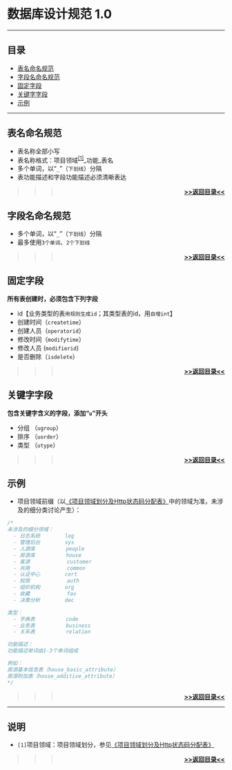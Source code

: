 # 数据库设计规范 1.0

---

## 目录
- [表名命名规范](#表名命名规范)
- [字段名命名规范](#字段名命名规范)
- [固定字段](#固定字段)
- [关键字字段](#关键字字段)
- [示例](#示例)

---

## 表名命名规范
- 表名称全部小写
- 表名称格式：项目领域<sup>[[1]](#说明)</sup>_功能_表名
- 多个单词，以“`_`”（`下划线`）分隔
- 表功能描述和字段功能描述必须清晰表达

>>>[**<p align="right">>>返回目录<<</p>**](#目录)

## 字段名命名规范
- 多个单词，以“`_`”（`下划线`）分隔
- 最多使用`3个单词`、`2个下划线`

>>>[**<p align="right">>>返回目录<<</p>**](#目录)

## 固定字段
**所有表创建时，必须包含下列字段**

- id【业务类型的表`用规则生成id`；其类型表的id，用`自增int`】
- 创建时间（`createtime`）
- 创建人员（`operatorid`）
- 修改时间（`modifytime`）
- 修改人员 (`modifierid`)
- 是否删除（`isdelete`）

>>>[**<p align="right">>>返回目录<<</p>**](#目录)

## 关键字字段
**包含关键字含义的字段，添加“`u`”开头**

- 分组  （`ugroup`）
- 排序  （`uorder`）
- 类型  （`utype`）

>>>[**<p align="right">>>返回目录<<</p>**](#目录)

## 示例

- 项目领域前缀（以[《项目领域划分及Http状态码分配表》](http://git.allhome.com.cn/NetWorksDatas/Public/standard/blob/master/%E9%A1%B9%E7%9B%AE%E9%A2%86%E5%9F%9F%E5%88%92%E5%88%86%E5%8F%8AHttp%E7%8A%B6%E6%80%81%E7%A0%81%E5%88%86%E9%85%8D%E8%A1%A8%201.0.md)中的领域为准，未涉及的细分类讨论产生）：
```java
/*
未涉及的细分领域：
  - 日志系统        log
  - 管理后台        sys
  - 人源库          people
  - 房源库          house
  - 客源            customer
  - 共用            common
  - 认证中心        cert
  - 权限            auth  
  - 组织机构        org
  - 收藏            fav
  - 决策分析        dec

类型：
  - 字典表          code
  - 业务表          business
  - 关系表          relation

功能描述：
功能描述单词由1-3个单词组成

例如：
房源基本信息表（house_basic_attribute）
房源附加表（house_additive_attribute）
*/
```

>>>[**<p align="right">>>返回目录<<</p>**](#目录)

---

## 说明
- `[1]`项目领域：项目领域划分，参见[《项目领域划分及Http状态码分配表》](http://git.allhome.com.cn/NetWorksDatas/Public/standard/blob/master/%E9%A1%B9%E7%9B%AE%E9%A2%86%E5%9F%9F%E5%88%92%E5%88%86%E5%8F%8AHttp%E7%8A%B6%E6%80%81%E7%A0%81%E5%88%86%E9%85%8D%E8%A1%A8%201.0.md)

>>>[**<p align="right">>>返回目录<<</p>**](#目录)
